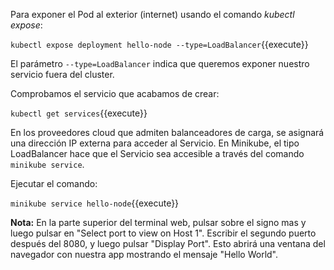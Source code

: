 Para exponer el Pod al exterior (internet) usando el comando _kubectl expose_:

`kubectl expose deployment hello-node --type=LoadBalancer`{{execute}}

El parámetro `--type=LoadBalancer` indica que queremos exponer nuestro servicio fuera del cluster.

Comprobamos el servicio que acabamos de crear:

`kubectl get services`{{execute}}

En los proveedores cloud que admiten balanceadores de carga, se asignará una dirección IP externa para acceder al Servicio. En Minikube, el tipo LoadBalancer hace que el Servicio sea accesible a través del comando `minikube service`.

Ejecutar el comando:

`minikube service hello-node`{{execute}}

**Nota:** En la parte superior del terminal web, pulsar sobre el signo mas y luego pulsar en "Select port to view on Host 1". Escribir el segundo puerto después del 8080, y luego pulsar "Display Port". Esto abrirá una ventana del navegador con nuestra app mostrando el mensaje "Hello World".
